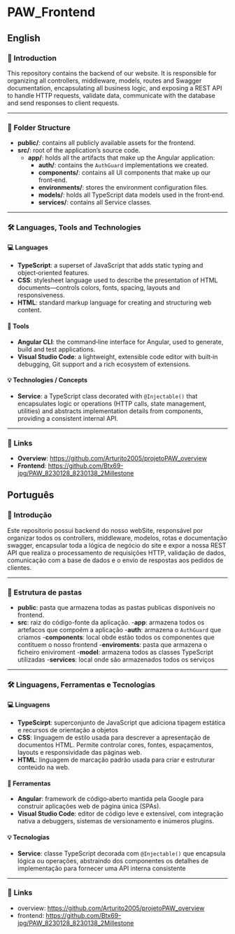 # PAW_Frontend

## English

### 📌 Introduction
This repository contains the backend of our website. It is responsible for organizing all controllers, middleware, models, routes and Swagger documentation, encapsulating all business logic, and exposing a REST API to handle HTTP requests, validate data, communicate with the database and send responses to client requests.

---

### 📁 Folder Structure

- **public/**: contains all publicly available assets for the frontend.  
- **src/**: root of the application’s source code.  
  - **app/**: holds all the artifacts that make up the Angular application:  
    - **auth/**: contains the `AuthGuard` implementations we created.  
    - **components/**: contains all UI components that make up our front‑end.  
    - **environments/**: stores the environment configuration files.  
    - **models/**: holds all TypeScript data models used in the front‑end.  
    - **services/**: contains all Service classes.  

---

### 🛠️ Languages, Tools and Technologies

#### 💻 Languages
- **TypeScript**: a superset of JavaScript that adds static typing and object‑oriented features.  
- **CSS**: stylesheet language used to describe the presentation of HTML documents—controls colors, fonts, spacing, layouts and responsiveness.  
- **HTML**: standard markup language for creating and structuring web content.  

#### 🧰 Tools
- **Angular CLI**: the command‑line interface for Angular, used to generate, build and test applications.  
- **Visual Studio Code**: a lightweight, extensible code editor with built‑in debugging, Git support and a rich ecosystem of extensions.  

#### 💡 Technologies / Concepts
- **Service**: a TypeScript class decorated with `@Injectable()` that encapsulates logic or operations (HTTP calls, state management, utilities) and abstracts implementation details from components, providing a consistent internal API.

---

### 🔗 Links
- **Overview**: https://github.com/Arturito2005/projetoPAW_overview  
- **Frontend**: https://github.com/Btx69-jpg/PAW_8230128_8230138_2Millestone

## Português

### 📌 Introdução
Este repositorio possui backend do nosso webSite, responsável por organizar todos os controllers, middleware, modelos, rotas e documentação swagger, encapsular toda a lógica de negócio do site e expor a nossa REST API que realiza o processamento de requisições HTTP, validação de dados, comunicação com a base de dados e o envio de respostas aos pedidos de clientes.

---
### 📁 Estrutura de pastas

- **public**: pasta que armazena todas as pastas publicas disponiveis no frontend.
- **src**: raiz do código-fonte da aplicação.
 -**app**: armazena todos os artefacos que compoêm a aplicação
  -**auth**: armazena o `AuthGuard` que criamos
  -**components**: local obde estão todos os componentes que contituem o nosso frontend
  -**enviroments**: pasta que armazena o ficheiro eniviroment
  -**model**:  armazena todos as classes TypeScript utilizadas
  -**services**: local onde são armazenados todos os serviços  

---
### 🛠️ Linguagens, Ferramentas e Tecnologias
#### 💻 Linguagens
- **TypeScirpt**: superconjunto de JavaScript que adiciona tipagem estática e recursos de orientação a objetos
- **CSS**: linguagem de estilo usada para descrever a apresentação de documentos HTML. Permite controlar cores, fontes, espaçamentos, layouts e responsividade das páginas web.
- **HTML**: linguagem de marcação padrão usada para criar e estruturar conteúdo na web.  

#### 🧰 Ferramentas
- **Angular**: framework de código‑aberto mantida pela Google para construir aplicações web de página única (SPAs). 
- **Visual Studio Code**: editor de código leve e extensível, com integração nativa a debuggers, sistemas de versionamento e inúmeros plugins.

#### 💡 Tecnologias
- **Service**: classe TypeScript decorada com `@Injectable()` que encapsula lógica ou operações, abstraindo dos componentes os detalhes de implementação para fornecer uma API interna consistente
---

### 🔗 Links
- overview: https://github.com/Arturito2005/projetoPAW_overview
- frontend: https://github.com/Btx69-jpg/PAW_8230128_8230138_2Millestone
